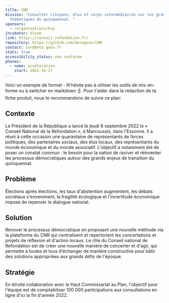 ```yaml
---
title: CNR
mission: "Consulter citoyens, élus et corps intermédiaires sur les grandes
  thématiques du quinquennat. "
sponsors:
  - /organisations/hcp
incubator: dinum
link: https://conseil-refondation.fr/
repository: https://github.com/betagouv/CNR
contact: cnr@beta.gouv.fr
stats: true
accessibility_status: non conforme
phases:
  - name: acceleration
    start: 2022-10-27
---
```

Voici un exemple de format  - N'hésite pas à utiliser les outils de mis-en-forme ou à switcher en markdown ☝️.
Pour t'aider dans la rédaction de ta fiche produit, nous te recommandons de suivre ce plan: 
## Contexte

Le Président de la République a lancé le jeudi 8 septembre 2022 le « Conseil National de la Refondation », à Marcoussis, dans l'Essonne. Il a réuni à cette occasion une quarantaine de représentants de forces politiques, des partenaires sociaux, des élus locaux, des représentants du monde économique et du monde associatif. L'objectif a notamment été de poser un constat commun : le besoin pour la nation de raviver et réinventer les processus démocratiques autour des grands enjeux de transition du quinquennat.

## Problème

Élections après élections, les taux d'abstention augmentent, les débats sociétaux s'enveniment, la fragilité écologique et l'incertitude économique impose de repenser le dialogue national.


## Solution

Renover le processus démocratique en proposant une nouvelle méthode via la plateforme du CNR qui centralisent et répertorient les concertations et projets de réflexion et d'action locaux. Le rôle du Conseil national de Refondation est de créer une nouvelle manière de concerter et d'agir, qui permette à toutes et tous d'échanger de manière constructive pour bâtir des solutions appropriées aux grands défis de l'époque.

## Stratégie

En étroite collaboration avec le Haut Commissariat au Plan, l'objectif pour l'équipe est de comptabiliser 100 000 participations aux consultations en ligne d'ici la fin d'année 2022. 
